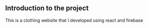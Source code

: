 ## Introduction to the project
This is a clothing website that I developed using react and firebase
